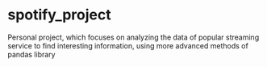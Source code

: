 # spotify_project
Personal project, which focuses on analyzing the data of popular streaming service to find interesting information, using more advanced methods of pandas library
